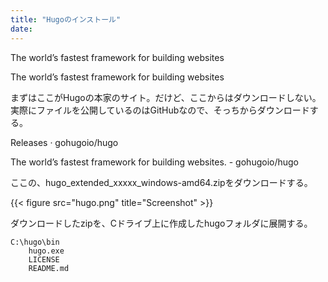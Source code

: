 ```yaml
---
title: "Hugoのインストール"
date:
---
```


<a href="https://gohugo.io/" style="text-decoration: none;"><div class="link-box"><div class="img-box"><div style="background-image: url('https://gohugo.io/featured.png');"></div></div><div class="text-box"><p class="title">The world’s fastest framework for building websites</p><p class="description">The world’s fastest framework for building websites</p></div></div></a>

まずはここがHugoの本家のサイト。だけど、ここからはダウンロードしない。実際にファイルを公開しているのはGitHubなので、そっちからダウンロードする。

<a href="https://github.com/gohugoio/hugo/releases" style="text-decoration: none;"><div class="link-box"><div class="img-box"><div style="background-image: url('https://repository-images.githubusercontent.com/11180687/9d3d8200-abf2-11e9-803c-4cdfde0d22e5');"></div></div><div class="text-box"><p class="title">Releases · gohugoio/hugo</p><p class="description">The world’s fastest framework for building websites. - gohugoio/hugo</p></div></div></a>

ここの、hugo_extended_xxxxx_windows-amd64.zipをダウンロードする。

{{< figure src="hugo.png" title="Screenshot" >}}

ダウンロードしたzipを、Cドライブ上に作成したhugoフォルダに展開する。

```
C:\hugo\bin
    hugo.exe
    LICENSE
    README.md
```